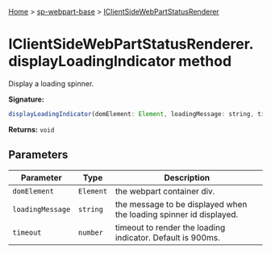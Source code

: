 <!-- docId=sp-webpart-base.iclientsidewebpartstatusrenderer.displayloadingindicator -->

[Home](./index.md) &gt; [sp-webpart-base](./sp-webpart-base.md) &gt; [IClientSideWebPartStatusRenderer](./sp-webpart-base.iclientsidewebpartstatusrenderer.md)

# IClientSideWebPartStatusRenderer.displayLoadingIndicator method

Display a loading spinner.

**Signature:**
```javascript
displayLoadingIndicator(domElement: Element, loadingMessage: string, timeout?: number): void;
```
**Returns:** `void`


## Parameters

|  Parameter | Type | Description |
|  --- | --- | --- |
|  `domElement` | `Element` | the webpart container div. |
|  `loadingMessage` | `string` | the message to be displayed when the loading spinner id displayed. |
|  `timeout` | `number` | timeout to render the loading indicator. Default is 900ms. |

